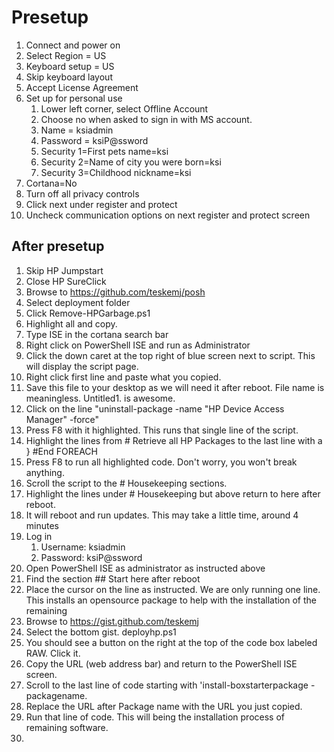 # Presetup

1. Connect and power on
1. Select Region = US
1. Keyboard setup = US
1. Skip keyboard layout
1. Accept License Agreement
1. Set up for personal use
    1. Lower left corner, select Offline Account
    1. Choose no when asked to sign in with MS account.
    1. Name = ksiadmin
    1. Password = ksiP@ssword
    1. Security 1=First pets name=ksi
    1. Security 2=Name of city you were born=ksi
    1. Security 3=Childhood nickname=ksi
1. Cortana=No
1. Turn off all privacy controls
1. Click next under register and protect
1. Uncheck communication options on next register and protect screen

## After presetup

1. Skip HP Jumpstart
1. Close HP SureClick
1. Browse to https://github.com/teskemj/posh
1. Select deployment folder
1. Click Remove-HPGarbage.ps1
1. Highlight all and copy.
1. Type ISE in the cortana search bar
1. Right click on PowerShell ISE and run as Administrator
1. Click the down caret at the top right of blue screen next to script. This will display the script page.
1. Right click first line and paste what you copied.
1. Save this file to your desktop as we will need it after reboot. File name is meaningless. Untitled1. is awesome.
1. Click on the line "uninstall-package -name "HP Device Access Manager" -force"
1. Press F8 with it highlighted. This runs that single line of the script.
1. Highlight the lines from # Retrieve all HP Packages to the last line with a } #End FOREACH
1. Press F8 to run all highlighted code. Don't worry, you won't break anything.
1. Scroll the script to the # Housekeeping sections.
1. Highlight the lines under # Housekeeping but above return to here after reboot.
1. It will reboot and run updates. This may take a little time, around 4 minutes
1. Log in
    1. Username: ksiadmin
    1. Password: ksiP@ssword
1. Open PowerShell ISE as administrator as instructed above
1. Find the section ## Start here after reboot
1. Place the cursor on the line as instructed. We are only running one line. This installs an opensource package to help with the installation of the remaining 
1. Browse to https://gist.github.com/teskemj
1. Select the bottom gist. deployhp.ps1
1. You should see a button on the right at the top of the code box labeled RAW. Click it.
1. Copy the URL (web address bar) and return to the PowerShell ISE screen.
1. Scroll to the last line of code starting with 'install-boxstarterpackage -packagename.
1. Replace the URL after Package name with the URL you just copied.
1. Run that line of code. This will being the installation process of remaining software.
1. 

